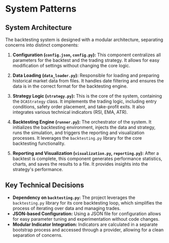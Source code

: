 # System Patterns

## System Architecture

The backtesting system is designed with a modular architecture, separating concerns into distinct components:

1.  **Configuration (`config.json`, `config.py`):** This component centralizes all parameters for the backtest and the trading strategy. It allows for easy modification of settings without changing the core logic.

2.  **Data Loading (`data_loader.py`):** Responsible for loading and preparing historical market data from files. It handles date filtering and ensures the data is in the correct format for the backtesting engine.

3.  **Strategy Logic (`strategy.py`):** This is the core of the system, containing the `DCAStrategy` class. It implements the trading logic, including entry conditions, safety order placement, and take-profit exits. It also integrates various technical indicators (RSI, EMA, ATR).

4.  **Backtesting Engine (`runner.py`):** The orchestrator of the system. It initializes the backtesting environment, injects the data and strategy, runs the simulation, and triggers the reporting and visualization processes. It leverages the `backtesting.py` library for the core backtesting functionality.

5.  **Reporting and Visualization (`visualization.py`, `reporting.py`):** After a backtest is complete, this component generates performance statistics, charts, and saves the results to a file. It provides insights into the strategy's performance.

## Key Technical Decisions

-   **Dependency on `backtesting.py`:** The project leverages the `backtesting.py` library for its core backtesting loop, which simplifies the process of iterating over data and managing trades.
-   **JSON-based Configuration:** Using a JSON file for configuration allows for easy parameter tuning and experimentation without code changes.
-   **Modular Indicator Integration:** Indicators are calculated in a separate bootstrap process and accessed through a provider, allowing for a clean separation of concerns.
